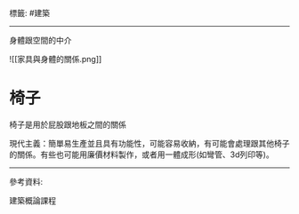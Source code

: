 標籤: #建築 

---

身體跟空間的中介

![[家具與身體的關係.png]]

# 椅子

椅子是用於屁股跟地板之間的關係

現代主義：簡單易生產並且具有功能性，可能容易收納，有可能會處理跟其他椅子的關係。有些也可能用廉價材料製作，或者用一體成形(如彎管、3d列印等)。

---

參考資料:

建築概論課程